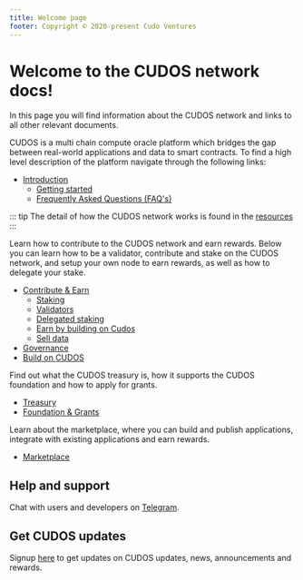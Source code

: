 ```yaml
---
title: Welcome page
footer: Copyright © 2020-present Cudo Ventures
---
```


# Welcome to the CUDOS network docs!

In this page you will find information about the CUDOS network and links to all other relevant documents.

CUDOS is a multi chain compute oracle platform which bridges the gap between real-world applications and data to smart contracts. To find a high level description of the platform navigate through the following links:
- [Introduction](/introduction)
  - [Getting started](/introduction/getting-started)
  - [Frequently Asked Questions (FAQ's)](/introduction/faqs)

::: tip
The detail of how the CUDOS network works is found in the [resources](/introduction/getting-started/#resources)
:::

Learn how to contribute to the CUDOS network and earn rewards. Below you can learn how to be a validator, contribute and stake on the CUDOS network, and setup your own node to earn rewards, as well as how to delegate your stake.
- [Contribute & Earn](/contribute-and-earn)
  - [Staking](/contribute-and-earn/staking)
  - [Validators](/contribute-and-earn/validators)
  - [Delegated staking](/contribute-and-earn/delegated-staking)
  - [Earn by building on Cudos](/contribute-and-earn/earn-cudos)
  - [Sell data](/contribute-and-earn/sell-data)
- [Governance](/governance)
- [Build on CUDOS](/build)

Find out what the CUDOS treasury is, how it supports the CUDOS foundation and how to apply for grants.
- [Treasury](/treasury)
- [Foundation & Grants](/foundation-and-grants)

Learn about the marketplace, where you can build and publish applications, integrate with existing applications and earn rewards.
- [Marketplace](/marketplace)

## Help and support

Chat with users and developers on [Telegram](https://t.me/cudostelegram).

## Get CUDOS updates

Signup [here](https://www.cudos.org/#contact-us) to get updates on CUDOS updates, news, announcements and rewards.